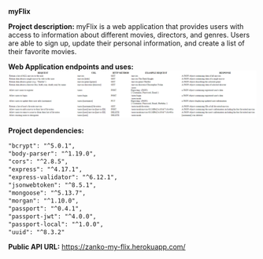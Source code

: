**myFlix**

**Project description:**
myFlix is a web application that provides users with access to information about different
movies, directors, and genres. Users are able to sign up, update their
personal information, and create a list of their favorite movies.

**Web Application endpoints and uses:**
![Endpoints Documentation](/public/images/endpoint_methods.PNG)

**Project dependencies:**

```
"bcrypt": "^5.0.1",
"body-parser": "^1.19.0",
"cors": "^2.8.5",
"express": "^4.17.1",
"express-validator": "^6.12.1",
"jsonwebtoken": "^8.5.1",
"mongoose": "^5.13.7",
"morgan": "^1.10.0",
"passport": "^0.4.1",
"passport-jwt": "^4.0.0",
"passport-local": "^1.0.0",
"uuid": "^8.3.2"
```

**Public API URL:**
https://zanko-my-flix.herokuapp.com/
